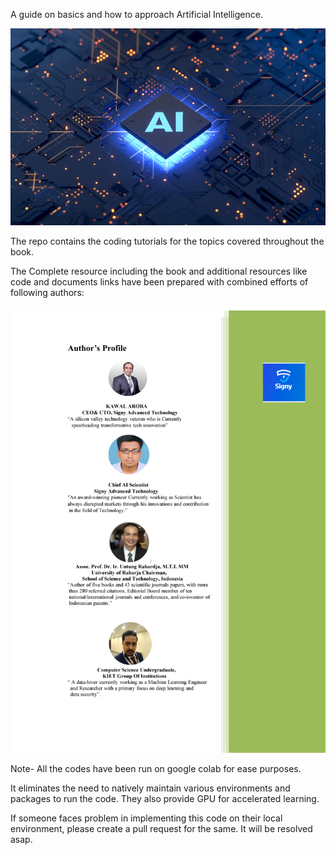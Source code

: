 
A guide on basics and how to approach Artificial Intelligence.

![AI](AI.jpg)

The repo contains the coding tutorials for the topics covered throughout the book.

The Complete resource including the book and additional resources like code and documents links have been prepared with combined efforts of following authors:

![@Authors](Author.jpg)



Note- All the codes have been run on google colab for ease purposes. 

 It eliminates the need to natively maintain various environments and packages to run the code. They also provide GPU for accelerated learning.

 If someone faces problem in implementing this code on their local environment, please create a pull request for the same. It will be resolved asap.
